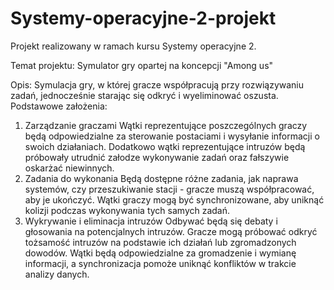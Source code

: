 # Systemy-operacyjne-2-projekt
Projekt realizowany w ramach kursu Systemy operacyjne 2.

Temat projektu: Symulator gry opartej na koncepcji "Among us"

Opis: Symulacja gry, w której gracze współpracują przy rozwiązywaniu zadań, jednocześnie starając się odkryć i wyeliminować oszusta.
Podstawowe założenia:
1. Zarządzanie graczami
Wątki reprezentujące poszczególnych graczy będą odpowiedzialne za sterowanie postaciami i wysyłanie informacji o swoich działaniach. Dodatkowo wątki reprezentujące intruzów będą próbowały utrudnić załodze wykonywanie zadań oraz fałszywie oskarżać niewinnych.
2. Zadania do wykonania
Będą dostępne różne zadania, jak naprawa systemów, czy przeszukiwanie stacji - gracze muszą współpracować, aby je ukończyć. Wątki graczy mogą być synchronizowane, aby uniknąć kolizji podczas wykonywania tych samych zadań.
3. Wykrywanie i eliminacja intruzów
Odbywać będą się debaty i głosowania na potencjalnych intruzów. Gracze mogą próbować odkryć tożsamość intruzów na podstawie ich działań lub zgromadzonych dowodów. Wątki będą odpowiedzialne za gromadzenie i wymianę informacji, a synchronizacja pomoże uniknąć konfliktów w trakcie analizy danych.
